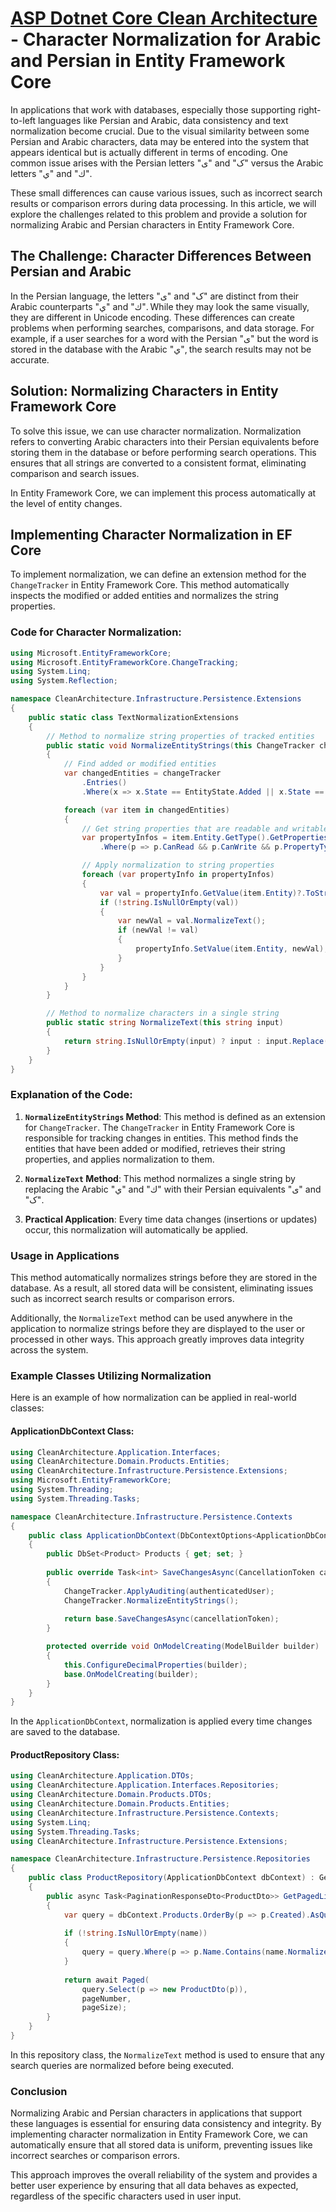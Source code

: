 # [ASP Dotnet Core Clean Architecture](../README.md) -  Character Normalization for Arabic and Persian in Entity Framework Core

In applications that work with databases, especially those supporting right-to-left languages like Persian and Arabic, data consistency and text normalization become crucial. Due to the visual similarity between some Persian and Arabic characters, data may be entered into the system that appears identical but is actually different in terms of encoding. One common issue arises with the Persian letters "ی" and "ک" versus the Arabic letters "ي" and "ك".

These small differences can cause various issues, such as incorrect search results or comparison errors during data processing. In this article, we will explore the challenges related to this problem and provide a solution for normalizing Arabic and Persian characters in Entity Framework Core.

## The Challenge: Character Differences Between Persian and Arabic

In the Persian language, the letters "ی" and "ک" are distinct from their Arabic counterparts "ي" and "ك". While they may look the same visually, they are different in Unicode encoding. These differences can create problems when performing searches, comparisons, and data storage. For example, if a user searches for a word with the Persian "ی" but the word is stored in the database with the Arabic "ي", the search results may not be accurate.

## Solution: Normalizing Characters in Entity Framework Core

To solve this issue, we can use character normalization. Normalization refers to converting Arabic characters into their Persian equivalents before storing them in the database or before performing search operations. This ensures that all strings are converted to a consistent format, eliminating comparison and search issues.

In Entity Framework Core, we can implement this process automatically at the level of entity changes.

## Implementing Character Normalization in EF Core

To implement normalization, we can define an extension method for the `ChangeTracker` in Entity Framework Core. This method automatically inspects the modified or added entities and normalizes the string properties.

### Code for Character Normalization:

```csharp
using Microsoft.EntityFrameworkCore;
using Microsoft.EntityFrameworkCore.ChangeTracking;
using System.Linq;
using System.Reflection;

namespace CleanArchitecture.Infrastructure.Persistence.Extensions
{
    public static class TextNormalizationExtensions
    {
        // Method to normalize string properties of tracked entities
        public static void NormalizeEntityStrings(this ChangeTracker changeTracker)
        {
            // Find added or modified entities
            var changedEntities = changeTracker
                .Entries()
                .Where(x => x.State == EntityState.Added || x.State == EntityState.Modified);

            foreach (var item in changedEntities)
            {
                // Get string properties that are readable and writable
                var propertyInfos = item.Entity.GetType().GetProperties(BindingFlags.Public | BindingFlags.Instance)
                    .Where(p => p.CanRead && p.CanWrite && p.PropertyType == typeof(string));

                // Apply normalization to string properties
                foreach (var propertyInfo in propertyInfos)
                {
                    var val = propertyInfo.GetValue(item.Entity)?.ToString();
                    if (!string.IsNullOrEmpty(val))
                    {
                        var newVal = val.NormalizeText();
                        if (newVal != val)
                        {
                            propertyInfo.SetValue(item.Entity, newVal);
                        }
                    }
                }
            }
        }

        // Method to normalize characters in a single string
        public static string NormalizeText(this string input)
        {
            return string.IsNullOrEmpty(input) ? input : input.Replace("ي", "ی").Replace("ك", "ک");
        }
    }
}
```

### Explanation of the Code:

1. **`NormalizeEntityStrings` Method**: This method is defined as an extension for `ChangeTracker`. The `ChangeTracker` in Entity Framework Core is responsible for tracking changes in entities. This method finds the entities that have been added or modified, retrieves their string properties, and applies normalization to them.
   
2. **`NormalizeText` Method**: This method normalizes a single string by replacing the Arabic "ي" and "ك" with their Persian equivalents "ی" and "ک".

3. **Practical Application**: Every time data changes (insertions or updates) occur, this normalization will automatically be applied.

### Usage in Applications

This method automatically normalizes strings before they are stored in the database. As a result, all stored data will be consistent, eliminating issues such as incorrect search results or comparison errors.

Additionally, the `NormalizeText` method can be used anywhere in the application to normalize strings before they are displayed to the user or processed in other ways. This approach greatly improves data integrity across the system.

### Example Classes Utilizing Normalization

Here is an example of how normalization can be applied in real-world classes:

#### ApplicationDbContext Class:

```csharp
using CleanArchitecture.Application.Interfaces;
using CleanArchitecture.Domain.Products.Entities;
using CleanArchitecture.Infrastructure.Persistence.Extensions;
using Microsoft.EntityFrameworkCore;
using System.Threading;
using System.Threading.Tasks;

namespace CleanArchitecture.Infrastructure.Persistence.Contexts
{
    public class ApplicationDbContext(DbContextOptions<ApplicationDbContext> options, IAuthenticatedUserService authenticatedUser) : DbContext(options)
    {
        public DbSet<Product> Products { get; set; }
        
        public override Task<int> SaveChangesAsync(CancellationToken cancellationToken = new CancellationToken())
        {
            ChangeTracker.ApplyAuditing(authenticatedUser);
            ChangeTracker.NormalizeEntityStrings();
            
            return base.SaveChangesAsync(cancellationToken);
        }

        protected override void OnModelCreating(ModelBuilder builder)
        {
            this.ConfigureDecimalProperties(builder);
            base.OnModelCreating(builder);
        }
    }
}
```

In the `ApplicationDbContext`, normalization is applied every time changes are saved to the database.

#### ProductRepository Class:

```csharp
using CleanArchitecture.Application.DTOs;
using CleanArchitecture.Application.Interfaces.Repositories;
using CleanArchitecture.Domain.Products.DTOs;
using CleanArchitecture.Domain.Products.Entities;
using CleanArchitecture.Infrastructure.Persistence.Contexts;
using System.Linq;
using System.Threading.Tasks;
using CleanArchitecture.Infrastructure.Persistence.Extensions;

namespace CleanArchitecture.Infrastructure.Persistence.Repositories
{
    public class ProductRepository(ApplicationDbContext dbContext) : GenericRepository<Product>(dbContext), IProductRepository
    {
        public async Task<PaginationResponseDto<ProductDto>> GetPagedListAsync(int pageNumber, int pageSize, string name)
        {
            var query = dbContext.Products.OrderBy(p => p.Created).AsQueryable();
            
            if (!string.IsNullOrEmpty(name))
            {
                query = query.Where(p => p.Name.Contains(name.NormalizeText()));
            }
            
            return await Paged(
                query.Select(p => new ProductDto(p)),
                pageNumber,
                pageSize);
        }
    }
}
```

In this repository class, the `NormalizeText` method is used to ensure that any search queries are normalized before being executed.

### Conclusion

Normalizing Arabic and Persian characters in applications that support these languages is essential for ensuring data consistency and integrity. By implementing character normalization in Entity Framework Core, we can automatically ensure that all stored data is uniform, preventing issues like incorrect searches or comparison errors.

This approach improves the overall reliability of the system and provides a better user experience by ensuring that all data behaves as expected, regardless of the specific characters used in user input.
